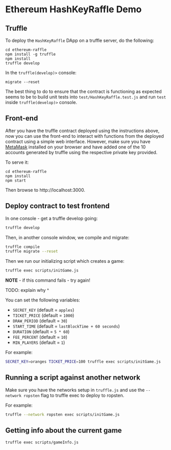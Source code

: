 # Ethereum HashKeyRaffle Demo

## Truffle

To deploy the `HashKeyRaffle` DApp on a truffle server, do the following:

    cd ethereum-raffle
    npm install -g truffle
    npm install
    truffle develop

In the `truffle(develop)>` console:

    migrate --reset

The best thing to do to ensure that the contract is functioning as expected seems to be to build unit tests into `test/HashKeyRaffle.test.js` and run `test` inside `truffle(develop)>` console.

## Front-end

After you have the truffle contract deployed using the instructions above, now you can use the front-end to interact with functions from the deployed contract using a simple web interface. However, make sure you have [MetaMask](https://metamask.io) installed on your browser and have added one of the 10 accounts generated by truffle using the respective private key provided.

To serve it:

    cd ethereum-raffle
    npm install
    npm start

Then browse to http://localhost:3000.

## Deploy contract to test frontend

In one console - get a truffle develop going:

```bash
truffle develop
```

Then, in another console window, we compile and migrate:

```bash
truffle compile
truffle migrate --reset
```

Then we run our initializing script which creates a game:

```bash
truffle exec scripts/initGame.js
```

**NOTE** - if this command fails - try again!

TODO: explain why ^

You can set the following variables:

 * `SECRET_KEY` (default = `apples`)
 * `TICKET_PRICE` (default = `1000`)
 * `DRAW_PERIOD` (default = `30`)
 * `START_TIME` (default = `lastBlockTime + 60 seconds`)
 * `DURATION` (default = `5 * 60`)
 * `FEE_PERCENT` (default = `10`)
 * `MIN_PLAYERS` (default = `1`)

For example:

```bash
SECRET_KEY=oranges TICKET_PRICE=100 truffle exec scripts/initGame.js
```

## Running a script against another network

Make sure you have the networks setup in `truffle.js` and use the `--network ropsten` flag to truffle exec to deploy to ropsten.

For example:

```bash
truffle --network ropsten exec scripts/initGame.js
```

## Getting info about the current game

```bash
truffle exec scripts/gameInfo.js
```




